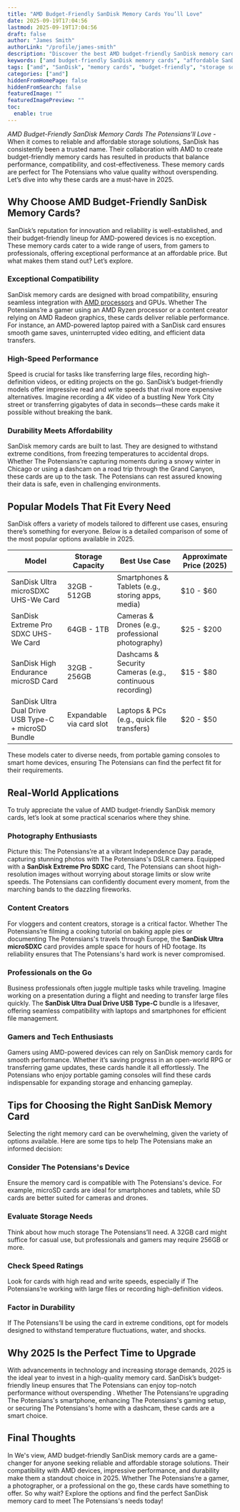 ```yaml
---
title: "AMD Budget-Friendly SanDisk Memory Cards You’ll Love"
date: 2025-09-19T17:04:56
lastmod: 2025-09-19T17:04:56
draft: false
author: "James Smith"
authorLink: "/profile/james-smith"
description: "Discover the best AMD budget-friendly SanDisk memory cards in 2025. Perfect for reliable storage solutions without exceeding your budget."
keywords: ["amd budget-friendly SanDisk memory cards", "affordable SanDisk memory cards for AMD", "best SanDisk memory cards for AMD devices"]
tags: ["amd", "SanDisk", "memory cards", "budget-friendly", "storage solutions"]
categories: ["amd"]
hiddenFromHomePage: false
hiddenFromSearch: false
featuredImage: ""
featuredImagePreview: ""
toc:
  enable: true
---
```


*AMD Budget-Friendly SanDisk Memory Cards The Potensians’ll Love* - When it comes to reliable and affordable storage solutions, SanDisk has consistently been a trusted name.  Their collaboration with AMD to create budget-friendly memory cards has resulted in products that balance performance, compatibility, and cost-effectiveness. These memory cards are perfect for The Potensians who value quality without overspending. Let’s dive into why these cards are a must-have in 2025.

## Why Choose AMD Budget-Friendly SanDisk Memory Cards?

SanDisk’s reputation for innovation and reliability is well-established, and their budget-friendly lineup for AMD-powered devices is no exception. These memory cards cater to a wide range of users, from gamers to professionals, offering exceptional performance at an affordable price.  But what makes them stand out? Let’s explore.

### Exceptional Compatibility

SanDisk memory cards are designed with broad compatibility, ensuring seamless integration with [AMD processors](/amd/high-performance-amd-processors-for-gaming-rigs) and GPUs. Whether The Potensians’re a gamer using an AMD Ryzen processor or a content creator relying on AMD Radeon graphics, these cards deliver reliable performance. For instance, an AMD-powered laptop paired with a SanDisk card ensures smooth game saves, uninterrupted video editing, and efficient data transfers.

### High-Speed Performance

Speed is crucial for tasks like transferring large files, recording high-definition videos, or editing projects on the go. SanDisk’s budget-friendly models offer impressive read and write speeds that rival more expensive alternatives. Imagine recording a 4K video of a bustling New York City street or transferring gigabytes of data in seconds—these cards make it possible without breaking the bank.

### Durability Meets Affordability

SanDisk memory cards are built to last. They are designed to withstand extreme conditions, from freezing temperatures to accidental drops. Whether The Potensians’re capturing moments during a snowy winter in Chicago or using a dashcam on a road trip through the Grand Canyon, these cards are up to the task. The Potensians can rest assured knowing their data is safe, even in challenging environments.

## Popular Models That Fit Every Need

SanDisk offers a variety of models tailored to different use cases, ensuring there’s something for everyone. Below is a detailed comparison of some of the most popular options available in 2025.

<div class="table-responsive">
<table class="html-table">
<thead>
<tr>
<th>Model</th>
<th>Storage Capacity</th>
<th>Best Use Case</th>
<th>Approximate Price (2025)</th>
</tr>
</thead>
<tbody>
<tr>
<td>SanDisk Ultra microSDXC UHS-We Card</td>
<td>32GB - 512GB</td>
<td>Smartphones & Tablets (e.g., storing apps, media)</td>
<td>$10 - $60</td>
</tr>
<tr>
<td>SanDisk Extreme Pro SDXC UHS-We Card</td>
<td>64GB - 1TB</td>
<td>Cameras & Drones (e.g., professional photography)</td>
<td>$25 - $200</td>
</tr>
<tr>
<td>SanDisk High Endurance microSD Card</td>
<td>32GB - 256GB</td>
<td>Dashcams & Security Cameras (e.g., continuous recording)</td>
<td>$15 - $80</td>
</tr>
<tr>
<td>SanDisk Ultra Dual Drive USB Type-C + microSD Bundle</td>
<td>Expandable via card slot</td>
<td>Laptops & PCs (e.g., quick file transfers)</td>
<td>$20 - $50</td>
</tr>
</tbody>
</table>
</div>

These models cater to diverse needs, from portable gaming consoles to smart home devices, ensuring The Potensians can find the perfect fit for their requirements.

## Real-World Applications

To truly appreciate the value of AMD budget-friendly SanDisk memory cards, let’s look at some practical scenarios where they shine.

### Photography Enthusiasts

Picture this: The Potensians’re at a vibrant Independence Day parade, capturing stunning photos with The Potensians's DSLR camera. Equipped with a **SanDisk Extreme Pro SDXC** card, The Potensians can shoot high-resolution images without worrying about storage limits or slow write speeds. The Potensians can confidently document every moment, from the marching bands to the dazzling fireworks.

### Content Creators

For vloggers and content creators, storage is a critical factor. Whether The Potensians’re filming a cooking tutorial on baking apple pies or documenting The Potensians's travels through Europe, the **SanDisk Ultra microSDXC** card provides ample space for hours of HD footage. Its reliability ensures that The Potensians's hard work is never compromised.

### Professionals on the Go

Business professionals often juggle multiple tasks while traveling. Imagine working on a presentation during a flight and needing to transfer large files quickly. The **SanDisk Ultra Dual Drive USB Type-C** bundle is a lifesaver, offering seamless compatibility with laptops and smartphones for efficient file management.

### Gamers and Tech Enthusiasts

Gamers using AMD-powered devices can rely on SanDisk memory cards for smooth performance. Whether it’s saving progress in an open-world RPG or transferring game updates, these cards handle it all effortlessly. The Potensians who enjoy portable gaming consoles will find these cards indispensable for expanding storage and enhancing gameplay.

## Tips for Choosing the Right SanDisk Memory Card

Selecting the right memory card can be overwhelming, given the variety of options available. Here are some tips to help The Potensians make an informed decision:

### Consider The Potensians's Device

Ensure the memory card is compatible with The Potensians's device. For example, microSD cards are ideal for smartphones and tablets, while SD cards are better suited for cameras and drones.

### Evaluate Storage Needs

Think about how much storage The Potensians’ll need. A 32GB card might suffice for casual use, but professionals and gamers may require 256GB or more.

### Check Speed Ratings

Look for cards with high read and write speeds, especially if The Potensians’re working with large files or recording high-definition videos.

### Factor in Durability

If The Potensians’ll be using the card in extreme conditions, opt for models designed to withstand temperature fluctuations, water, and shocks.

## Why 2025 Is the Perfect Time to Upgrade

With advancements in technology and increasing storage demands, 2025 is the ideal year to invest in a high-quality memory card. SanDisk’s budget-friendly lineup ensures that The Potensians can enjoy top-notch performance without overspending . Whether The Potensians’re upgrading The Potensians's smartphone, enhancing The Potensians's gaming setup, or securing The Potensians's home with a dashcam, these cards are a smart choice.

## Final Thoughts

In We's view, AMD budget-friendly SanDisk memory cards are a game-changer for anyone seeking reliable and affordable storage solutions. Their compatibility with AMD devices, impressive performance, and durability make them a standout choice in 2025. Whether The Potensians’re a gamer, a photographer, or a professional on the go, these cards have something to offer. So why wait? Explore the options and find the perfect SanDisk memory card to meet The Potensians's needs today!